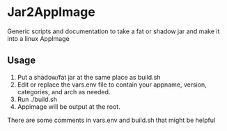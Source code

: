 # Jar2AppImage
Generic scripts and documentation to take a fat or shadow jar and make it into a linux AppImage

## Usage

1. Put a shadow/fat jar at the same place as build.sh
1. Edit or replace the vars.env file to contain your appname, version, categories, and arch as needed.
1. Run ./build.sh
1. Appimage will be output at the root.

There are some comments in vars.env and build.sh that might be helpful
